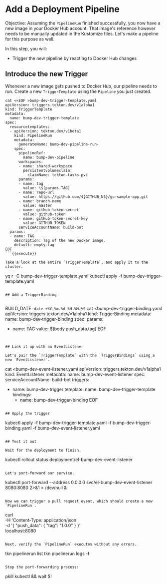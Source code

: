 # Add a Deployment Pipeline

Objective:
Assuming the `PipelineRun` finished successfully, you now have a new image in your Docker Hub account.
That image's reference however needs to be manually updated in the Kustomize files.
Let's make a pipeline for this purpose as well.

In this step, you will:
- Trigger the new pipeline by reacting to Docker Hub changes

## Introduce the new Trigger

Whenever a new image gets pushed to Docker Hub, our pipeline needs to run.
Create a new `TriggerTemplate` using the `Pipeline` you just created.

```
cat <<EOF >bump-dev-trigger-template.yaml
apiVersion: triggers.tekton.dev/v1alpha1
kind: TriggerTemplate
metadata:
  name: bump-dev-trigger-template
spec:
  resourcetemplates:
  - apiVersion: tekton.dev/v1beta1
    kind: PipelineRun
    metadata:
      generateName: bump-dev-pipeline-run-
    spec:
      pipelineRef:
        name: bump-dev-pipeline
      workspaces:
      - name: shared-workspace
        persistentvolumeclaim:
          claimName: tekton-tasks-pvc
      params:
      - name: tag
        value: \$(params.TAG)
      - name: repo-url
        value: https://github.com/${GITHUB_NS}/go-sample-app.git
      - name: branch-name
        value: master
      - name: github-token-secret
        value: github-token
      - name: github-token-secret-key
        value: GITHUB_TOKEN
      serviceAccountName: build-bot
  params:
  - name: TAG
    description: Tag of the new Docker image.
    default: empty-tag
EOF
```{{execute}}

Take a look at the entire `TriggerTemplate`, and apply it to the cluster.

```
yq r -C bump-dev-trigger-template.yaml
kubectl apply -f bump-dev-trigger-template.yaml
```{{execute}}

## Add a TriggerBinding


```
BUILD_DATE=`date +%Y.%m.%d-%H.%M.%S`
cat <<EOF >bump-dev-trigger-binding.yaml
apiVersion: triggers.tekton.dev/v1alpha1
kind: TriggerBinding
metadata:
  name: bump-dev-trigger-binding
spec:
  params:
  - name: TAG
    value: \$(body.push_data.tag)
EOF
```{{execute}}


## Link it up with an EventListener

Let's pair the `TriggerTemplate` with the `TriggerBindings` using a new `EventListener`.

```
cat <<EOF >bump-dev-event-listener.yaml
apiVersion: triggers.tekton.dev/v1alpha1
kind: EventListener
metadata:
  name: bump-dev-event-listener
spec:
  serviceAccountName: build-bot
  triggers:
  - name: bump-dev-trigger
    template:
      name: bump-dev-trigger-template
    bindings:
    - name: bump-dev-trigger-binding
EOF
```{{execute}}

## Apply the trigger

```
kubectl apply -f bump-dev-trigger-template.yaml -f bump-dev-trigger-binding.yaml -f bump-dev-event-listener.yaml
```{{execute}}

## Test it out

Wait for the deployment to finish.

```
kubectl rollout status deployment/el-bump-dev-event-listener
```{{execute}}

Let's port-forward our service.

```
kubectl port-forward --address 0.0.0.0 svc/el-bump-dev-event-listener 8080:8080 2>&1 > /dev/null &
```{{execute}}

Now we can trigger a pull request event, which should create a new `PipelineRun`.

```
curl \
    -H 'Content-Type: application/json' \
    -d '{
          "push_data": {
            "tag": "1.0.0"
          }
        }' \
localhost:8080
```{{execute}}

Next, verify the `PipelineRun` executes without any errors.

```
tkn pipelinerun list
tkn pipelinerun logs -f
```{{execute}}

Stop the port-forwarding process:
```
pkill kubectl && wait $!
```{{execute}}

